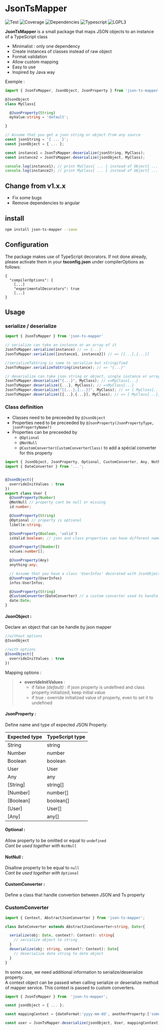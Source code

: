 # JsonTsMapper

![Test](https://img.shields.io/badge/Tests-17/17-green.svg)
![Coverage](https://img.shields.io/badge/Coverage-85%25-green.svg)
![Dependencies](https://img.shields.io/badge/Dependencies-1-green.svg)
![Typescript](https://img.shields.io/badge/Made%20with-Typescript-blue.svg)
![LGPL3](https://img.shields.io/badge/Licence-LGPL%20V3-yellow.svg)

__JsonTsMapper__ is a small package that maps JSON objects to an instance of a TypeScript class

* Minimalist : only one dependency
* Create instances of classes instead of raw object
* Format validation
* Allow custom mapping
* Easy to use
* Inspired by Java way
  
Exemple :
```ts
import { JsonTsMapper, JsonObject, JsonProperty } from 'json-ts-mapper'

@JsonObject
class MyClass{

  @JsonProperty(String)
  myValue:string = 'default';

}

// Assume that you get a json string or object from any source
const jsonString = '{ ... }';
const jsonObject = { ... };

const instance1 = JsonTsMapper.deserialize(jsonString, MyClass);
const instance2 = JsonTsMapper.deserialize(jsonObject, MyClass);

console.log(instance1); // print MyClass{ ... } instead of Object{ ... }
console.log(instance2); // print MyClass{ ... } instead of Object{ ... }
```

## Change from v1.x.x

* Fix some bugs
* Remove dependencies to angular

## install

```sh
npm install json-ts-mapper --save
```

## Configuration

The package makes use of TypeScript decorators. If not done already, please activate them in your __tsconfig.json__ under compilerOptions as follows:
```
{
  "compilerOptions": {
    [...]
    "experimentalDecorators": true
    [...]
}
```

## Usage

### serialize / deserialize
```ts
import { JsonTsMapper } from 'json-ts-mapper'

// serialize can take an instance or an array of it
JsonTsMapper.serialize(instance) // => {...}
JsonTsMapper.serialize([instance1, instance2]) // => [{...},{...}]

//serializeToString is same to serialize but stringified
JsonTsMapper.serializeToString(instance); // => "{...}"

// deserialize can take json string or object, single instance or array
JsonTsMapper.deserialize("{...}", MyClass); // =>MyClass{...}
JsonTsMapper.deserialize({...}, MyClass); // =>MyClass{...}
JsonTsMapper.deserialize("[{...},{...}]", MyClass); // => [ MyClass{...}, MyClass{...} ]
JsonTsMapper.deserialize([{...},{...}], MyClass); // => [ MyClass{...}, MyClass{...} ]

```

### Class definition

* Classes need to be preceeded by `@JsonObject`
* Properties need to be preceeded by `@JsonProperty(JsonPropertyType, jsonPropertyName?)`
* Properties can be preceeded by
  * `@Optional`
  * `@NotNull`
  * `@CustomConverter(CustomConverterClass)` to add a spécial converter for this property

```ts
import { JsonObject, JsonProperty, Optional, CustomConverter, Any, NotNull} from 'json-ts-mapper';
import { DateConverter } from '...';


@JsonObject({
  overrideInitValues : true
})
export class User {
  @JsonProperty(Number)
  @NotNull // property cant be null or missing
  id:number;

  @JsonProperty(String)
  @Optional // property is optional
  libelle:string;

  @JsonProperty(Boolean, 'valid')
  isValid:boolean; // json and class properties can have different names

  @JsonProperty([Number])
  values:number[];

  @JsonProperty(Any)
  anything:any;  

  // Assume that you have a class 'UserInfos' decorated with JsonObject
  @JsonProperty(UserInfos)
  infos:UserInfos;

  @JsonProperty(String)
  @CustomConverter(DateConverter) // a custom converter used to handle special mapping
  date:Date;
}
```

#### __JsonObject__ :

Declare an object that can be handle by json mapper
```ts
//without options
@JsonObject

//with options
@JsonObject({
  overrideInitValues : true
})

```
Mapping options :
> * __overrideInitValues__ :
>    * if false _(default)_ : if json property is undefined and class property initialized, keep initial value
>    * if true : override initialized value of property, even to set it to undefined


#### __JsonProperty__ :

Define name and type of expected JSON Property.

| Expected type | TypeScript type |
| ------------- | --------------- |
| String        | string          |
| Number        | number          |
| Boolean       | boolean         |
| User          | User            |
| Any           | any             |
| [String]      | string[]        |
| [Number]      | number[]        |
| [Boolean]     | boolean[]       |
| [User]        | User[]          |
| [Any]         | any[]           |

#### __Optional__ :

Allow property to be omitted or equal to `undefined`  
_Cant be used together with `NotNull`_

#### __NotNull__ :

Disallow property to be equal to `null`  
_Cant be used together with `Optional`_

#### __CustomConverter__ :

Define a class that handle convertion between JSON and Ts property

### CustomConverter

```ts
import { Context, AbstractJsonConverter } from 'json-ts-mapper';

class DateConverter extends AbstractJsonConverter<string, Date>{

  serialize(obj: Date, context?: Context): string{
    // serialize object to string
  }
  deserialize(obj: string, context?: Context): Date{
    // deserialize date string to date object
  }
}
```

In some case, we need additional information to serialize/deserialize property.  
A context object can be passed when calling serialize or deserialize method of mapper service. This context is passed to custom converters.


```ts
import { JsonTsMapper } from  'json-ts-mapper';

const jsonObject = { ... };

const mappingContext = {dateFormat:'yyyy-mm-dd', anotherProperty:['some','values']};

const user = JsonTsMapper.deserialize(jsonObject, User, mappingContext);
```
